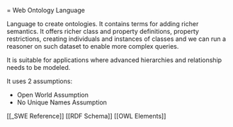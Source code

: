 = Web Ontology Language

Language to create ontologies. It contains terms for adding richer semantics. It offers richer class and property definitions, property restrictions, creating individuals and instances of classes and we can run a reasoner on such dataset to enable more complex queries.

It is suitable for applications where advanced hierarchies and relationship needs to be modeled.

It uses 2 assumptions:
- Open World Assumption
- No Unique Names Assumption

[[_SWE Reference]]
[[RDF Schema]]
[[OWL Elements]]